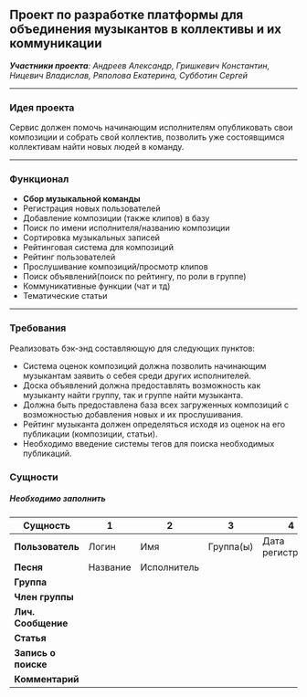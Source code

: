 ## Проект по разработке платформы для объединения музыкантов в коллективы и их коммуникации
	
_**Участники проекта**: Андреев Александр, Гришкевич Константин, Ницевич Владислав, Ряполова Екатерина, Субботин Сергей_

***

### Идея проекта

Сервис должен помочь начинающим исполнителям опубликовать свои композиции и
собрать свой коллектив, позволить уже состоявщимся коллективам найти новых людей
в команду.

***

### Функционал
* **Сбор музыкальной команды**
* Регистрация новых пользователей
* Добавление композиции (также клипов) в базу
* Поиск по имени исполнителя/названию композиции
* Сортировка музыкальных записей 
* Рейтинговая система для композиций
* Рейтинг пользователей
* Прослушивание композиций/просмотр клипов
* Поиск объявлений(поиск по рейтингу, по роли в группе)
* Коммуникативные функции (чат и тд)
* Тематические статьи

***

### Требования
Реализовать бэк-энд составляющую для следующих пунктов:
* Система оценок композиций должна позволить начинающим музыкантам заявить о себея среди
других исполнителей. 
* Доска объявлений должна предоставлять возможность как музыканту найти группу,
так и группе найти музыканта.
* Должна быть предоставлена база всех загруженных композиций с возможностью добавления новых и их прослушивания.
* Рейтинг музыканта должен определяться исходя из оценок на его публикации (композиции, статьи).
* Необходимо введение системы тегов для поиска необходимых публикаций.

### Сущности
##### Необходимо заполнить
| Сущность            | 1        | 2           | 3         | 4                | 5             | 6    | 7     | 8              | 9     |
| ------------------- | -------- | ----------- | --------- | ---------------- | ------------- | ---- | ----- | -------------- | ----- |
| **Пользователь**    | Логин    | Имя         | Группа(ы) | Дата регистрации | Дата рождения | Инфо | email | Номер телефона | Город |
| **Песня**           | Название | Исполнитель |           |                  |               |      |       |                |       |
| **Группа**          |          |             |           |                  |               |      |       |                |       |
| **Член группы**     |          |             |           |                  |               |      |       |                |       |
| **Лич. Сообщение**  |          |             |           |                  |               |      |       |                |       |
| **Статья**          |          |             |           |                  |               |      |       |                |       |
| **Запись о поиске** |          |             |           |                  |               |      |       |                |       |
| **Комментарий**     |          |             |           |                  |               |      |       |                |       |